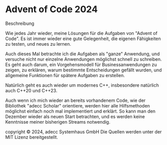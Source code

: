 # Advent of Code 2024
Beschreibung

Wie jedes Jahr wieder, meine Lösungen für die Aufgaben von "Advent of Code". Es ist immer wieder
eine gute Gelegenheit, die eigenen Fähigkeiten zu testen, und neues zu lernen.

Auch dieses Mal betrachte ich die Aufgaben als "ganze" Anwendung, und versuche nicht nur einzelne Anwendungen
möglichst schnell zu schreiben. Es geht auch darum, ein Vorgehensmodell für Businessanwendungen zu zeigen, zu 
erklären, warum bestimmte Entscheidungen gefällt wurden, und allgemeine Funktionen für spätere Aufgaben zu 
erstellen.

Natürlich geht es auch wieder um modernes C++, insbesondere natürlich auch C++20 und C++23.

Auch wenn ich mich wieder an bereits vorhandenem Code, wie der Bibliothek "adecc Scholar" orientiere, werden 
hier alle Hilfsmethoden möglichst einfach noch mal implementiert und erklärt. So kann man den Dezember wieder
als neuen Start betrachten, und es werden keine Kenntnisse meiner bisherigen Streams notwendig.



copyright © 2024, adecc Systemhaus GmbH
Die Quellen werden unter der MIT Lizenz bereitgestellt.